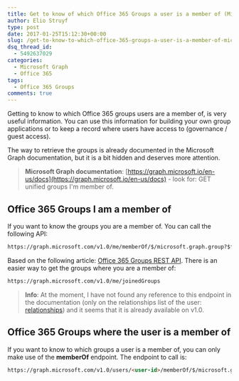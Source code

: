 ```yaml
---
title: Get to know of which Office 365 Groups a user is a member of (Microsoft Graph)
author: Elio Struyf
type: post
date: 2017-01-25T15:12:30+00:00
slug: /get-to-know-to-which-office-365-groups-a-user-is-a-member-of-microsoft-graph/
dsq_thread_id:
  - 5492637029
categories:
  - Microsoft Graph
  - Office 365
tags:
  - Office 365 Groups
comments: true
---
```


Getting to know to which Office 365 groups users are a member of, is very useful information. You can use this information for building your own group applications or to keep a record where users have access to (governance / guest access).

The way to retrieve the groups is already documented in the Microsoft Graph documentation, but it is a bit hidden and deserves more attention.

> **Microsoft Graph documentation**: [https://graph.microsoft.io/en-us/docs](https://graph.microsoft.io/en-us/docs) - look for: GET unified groups I'm member of.


## Office 365 Groups I am a member of

If you want to know the groups you are a member of. You can call the following API:

```html
https://graph.microsoft.com/v1.0/me/memberOf/$/microsoft.graph.group?$filter=groupTypes/any(a:a eq 'unified')
```

Based on the following article: [Office 365 Groups REST API](https://dev.office.com/blogs/GroupsRESTAPI). There is an easier way to get the groups where you are a member of:

```html
https://graph.microsoft.com/v1.0/me/joinedGroups
```


> **Info**: At the moment, I have not found any reference to this endpoint in the documentation (only on the relationships list of the user: [relationships](https://graph.microsoft.io/en-us/docs/api-reference/beta/resources/user)) and it seems that it is already available on v1.0.


## Office 365 Groups where the user is a member of

If you want to know to which groups a user is a member of, you can only make use of the **memberOf** endpoint. The endpoint to call is:

```html
https://graph.microsoft.com/v1.0/users/<user-id>/memberOf/$/microsoft.graph.group?$filter=groupTypes/any(a:a eq 'unified')
```
